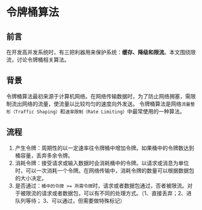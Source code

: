 # 令牌桶算法

## 前言
在开发高并发系统时，有三把利器用来保护系统：**缓存、降级和限流**。本文围绕限流，讨论令牌桶相关算法。

## 背景
令牌桶算法最初来源于计算机网络。在网络传输数据时，为了防止网络拥塞，需限制流出网络的流量，使流量以比较均匀的速度向外发送。
令牌桶算法是网络`流量整形（Traffic Shaping）`和`速率限制（Rate Limiting）`中最常使用的一种算法。

## 流程
1. 产生令牌：周期性的以一定速率往令牌桶中增加令牌。如果桶中的令牌数达到桶容量，丢弃多余令牌。
2. 消耗令牌：接受请求或输入数据时会消耗桶中的令牌。以请求或消息为单位时，可以一次消耗一个令牌。在网络传输中，消耗令牌的数量可以根据数据包的大小决定。
3. 是否通过：`桶中的令牌 >= 所需令牌`时，请求或者数据包通过，否者被限流。对于被限流的请求或者数据包，可以有不同的处理方式。（1、直接丢弃；2、进队列等待； 3、可以通过，但需要做特殊标记）